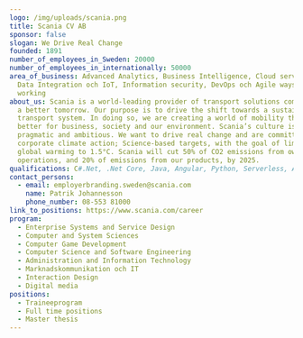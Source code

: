 ```yaml
---
logo: /img/uploads/scania.png
title: Scania CV AB
sponsor: false
slogan: We Drive Real Change
founded: 1891
number_of_employees_in_Sweden: 20000
number_of_employees_in_internationally: 50000
area_of_business: Advanced Analytics, Business Intelligence, Cloud services,
  Data Integration och IoT, Information security, DevOps och Agile ways of
  working
about_us: Scania is a world-leading provider of transport solutions committed to
  a better tomorrow. Our purpose is to drive the shift towards a sustainable
  transport system. In doing so, we are creating a world of mobility that’s
  better for business, society and our environment. Scania’s culture is both
  pragmatic and ambitious. We want to drive real change and are committed to the
  corporate climate action; Science-based targets, with the goal of limiting
  global warming to 1.5°C. Scania will cut 50% of CO2 emissions from own
  operations, and 20% of emissions from our products, by 2025.
qualifications: C#.Net, .Net Core, Java, Angular, Python, Serverless, AWS
contact_persons:
  - email: employerbranding.sweden@scania.com
    name: Patrik Johannesson
    phone_number: 08-553 81000
link_to_positions: https://www.scania.com/career
program:
  - Enterprise Systems and Service Design
  - Computer and System Sciences
  - Computer Game Development
  - Computer Science and Software Engineering
  - Administration and Information Technology
  - Marknadskommunikation och IT
  - Interaction Design
  - Digital media
positions:
  - Traineeprogram
  - Full time positions
  - Master thesis
---
```

